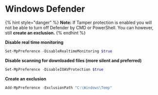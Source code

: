 # Windows Defender

{% hint style="danger" %}
**Note:** If Tamper protection is enabled you will not be able to turn off Defender by CMD or PowerShell. You can however, still **create an exclusion.**
{% endhint %}

**Disable real time monitoring**

```powershell
Set-MpPreference -DisableRealtimeMonitoring $true
```

**Disable scanning for downloaded files (more silent and preferred)**

```powershell
Set-MpPreference -DisableIOAVProtection $true
```

**Create an exclusion**

```powershell
Add-MpPreference -ExclusionPath "C:\Windows\Temp"
```
